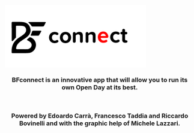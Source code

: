 <img src="/application/app/src/main/res/drawable/ic_bf_connect_horizontal.png" alt="BFconnect Logo" align="center"/>  

<h3 align="center">BFconnect is an innovative app that will allow you to run its own Open Day at its best.</h3><br>
<h3 align="center">Powered by Edoardo Carrà, Francesco Taddia and Riccardo Bovinelli and with the graphic help of Michele Lazzari.</h3>
